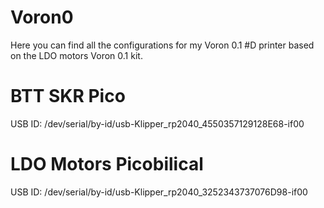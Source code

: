 # Voron0

Here you can find all the configurations for my Voron 0.1 #D printer based on the LDO motors Voron 0.1 kit.

# BTT SKR Pico
USB ID: /dev/serial/by-id/usb-Klipper_rp2040_4550357129128E68-if00

# LDO Motors Picobilical
USB ID: /dev/serial/by-id/usb-Klipper_rp2040_3252343737076D98-if00

